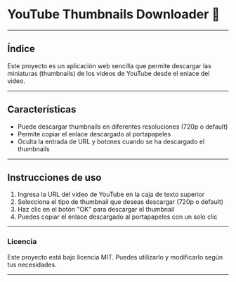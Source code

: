 # **YouTube Thumbnails Downloader 🚀**

---

## Índice

Este proyecto es un aplicación web sencilla que permite descargar las
miniaturas (thumbnails) de los videos de YouTube desde el enlace del video.

---

## Características

* Puede descargar thumbnails en diferentes resoluciones (720p o default)
* Permite copiar el enlace descargado al portapapeles
* Oculta la entrada de URL y botones cuando se ha descargado el thumbnails

---

## Instrucciones de uso

1. Ingresa la URL del video de YouTube en la caja de texto superior
2. Selecciona el tipo de thumbnail que deseas descargar (720p o default)
3. Haz clic en el botón "OK" para descargar el thumbnail
4. Puedes copiar el enlace descargado al portapapeles con un solo clic

---

### Licencia

Este proyecto está bajo licencia MIT. Puedes utilizarlo y modificarlo según
tus necesidades.

---
